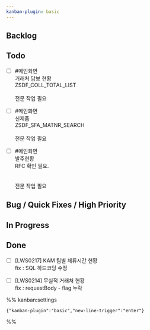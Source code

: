 ```yaml
---
kanban-plugin: basic
---
```


## Backlog



## Todo

- [ ] #메인화면 <br>거래처 담보 현황<br>ZSDF_COLL_TOTAL_LIST<br><br>전문 작업 필요
- [ ] #메인화면 <br>신제품<br>ZSDF_SFA_MATNR_SEARCH<br><br>전문 작업 필요
- [ ] #메인화면 <br>발주현황<br>RFC 확인 필요.<br><br><br>전문 작업 필요


## Bug / Quick Fixes / High Priority



## In Progress



## Done

- [ ] [LWS0217] KAM 팀별 체류시간 현황<br>fix : SQL 하드코딩 수정
- [ ] [LWS0214] 무실적 거래처 현황<br>fix : requestBody - flag 누락




%% kanban:settings
```
{"kanban-plugin":"basic","new-line-trigger":"enter"}
```
%%